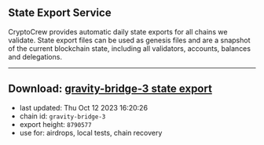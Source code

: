 ## State Export Service
CryptoCrew provides automatic daily state exports for all chains we validate. State export files can be used as genesis files and are a snapshot of the current blockchain state, including all validators, accounts, balances and delegations.

---
**Download: [gravity-bridge-3 state export](https://dl.ccvalidators.com/SERVICE/gravitybridge/gravity-bridge-3_export_8790577.json)**
---

- last updated: Thu Oct 12 2023 16:20:26
- chain id: `gravity-bridge-3`
- export height: `8790577`
- use for: airdrops, local tests, chain recovery
